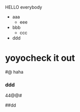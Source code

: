 HELLO everybody

* aaa
    * eee
* bbb
    * ccc
* ddd

# yoyocheck it out

#@ haha


### ddd

44@@# 

##dd